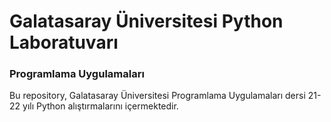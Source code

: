 # Galatasaray Üniversitesi Python Laboratuvarı

### Programlama Uygulamaları

Bu repository, Galatasaray Üniversitesi Programlama Uygulamaları dersi 21-22 yılı Python alıştırmalarını içermektedir.
